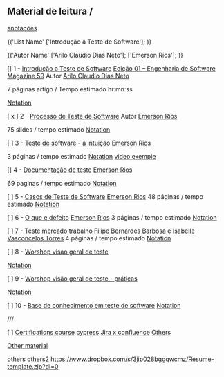 ## Material de leitura / 
[anotações](https://www.evernote.com/shard/s623/sh/474db184-f844-a4d8-75a6-ba5cff415fd0/b4ac3b4b940fb0937498a0cbafb5c116)

<colapse>

<!-- Model exemple
$number$ - "Article Name" (link pages/download area)
"local editian"
"autor name"
"previsible time / description space"

[Notations] -->

{('List Name'
['Introdução a Teste de Software'];
)}


{('Autor Name'
['Arilo Claudio Dias Neto'];
['Emerson Rios'];
)}

<colapse/>


[] 1 - [Introdução a Teste de Software](https://drive.google.com/drive/folders/1mBAfs26plire1A9P7u5eZ52VVgYBTg5i?usp=sharing)
[Edição 01 – Engenharia de Software Magazine 59](https://www.devmedia.com.br/revista-engenharia-de-software/8028)
Autor [Arilo Claudio Dias Neto](https://www.researchgate.net/profile/Arilo-Neto)

7 páginas artigo / Tempo estimado hr:mn:ss

[Notation]()

<!-- ///Definições do IEEE:
- Físico - *Defeito* - instrução ou comando incorretos
- Informação - **Erro** - desvio da especificação
- Usuário - **Falha** - Processamento incorreto e comportamento inconsistente 
 -->



[ x ] 2 - [Processo de Teste de Software](https://drive.google.com/open?id=1Hea5QYoBeqoN14hrvnyqiuwCK4DVL2ub)
Autor [Emerson Rios](http://www.emersonrios.eti.br/)

75 slides / tempo estimado 
[Notation]()


[   ] 3 - [Teste de software - a intuição](https://drive.google.com/open?id=1e-pdHTITnfKDb6hVcGtL-0l8lvJ3A0it)
[Emerson Rios](http://www.emersonrios.eti.br/)

3 páginas / tempo estimado 
[Notation]()
[video exemple](http://www.youtube.com/watch?v=yM3Y18nUsfo&feature=channel)

[] 4 - [Documentação de teste](https://drive.google.com/file/d/1Ux3PLsjGw3ygk43LfO2qf_N4OvnsyoQ-/view)
[Emerson Rios](http://www.emersonrios.eti.br/)

69 paginas / tempo estimado 
[Notation]()

[ ] 5 - [Casos de Teste de Software](https://drive.google.com/open?id=1B4XmBnFoFvdaHSYmFoIgn7y4of4KZkwk)
[Emerson Rios](http://www.emersonrios.eti.br/)
48 páginas / tempo estimado 
[Notation]()

[ ] 6 - [O que e defeito](https://drive.google.com/open?id=1VMncMnRD0Z1oFbbOg0Rvi_CBw8osYKKJ)
[Emerson Rios](http://www.emersonrios.eti.br/)
3 páginas / tempo estimado 
[Notation]()

[ ] 7 - [Teste mercado trabalho](http://revista.faculdadeprojecao.edu.br/index.php/Projecao4/article/viewFile/82/70)
[Filipe Bernardes Barbosa]() e [Isabelle Vasconcelos Torres]()
4 páginas / tempo estimado 
[Notation]()

[ ] 8 - [Worshop visao geral de teste](https://drive.google.com/drive/u/0/folders/1hxJoZSBvHA0YWRqQsk3owhP-kCRGC2o2)
[]()

[Notation]()

[ ] 9 - [Worshop visão geral de teste - práticas](https://drive.google.com/drive/u/0/folders/1hxJoZSBvHA0YWRqQsk3owhP-kCRGC2o2)
[]()

[Notation]()

[ ] 10 - [Base de conhecimento em teste de software](https://drive.google.com/drive/u/0/folders/1hxJoZSBvHA0YWRqQsk3owhP-kCRGC2o2)
[]()
[Notation]()

///

[ ] [Certifications course]()
[cypress]()
[Jira x confluence]()
[Others]()

[Other material]()




others
others2
https://www.dropbox.com/s/3jip028bggqwcmz/Resume-template.zip?dl=0